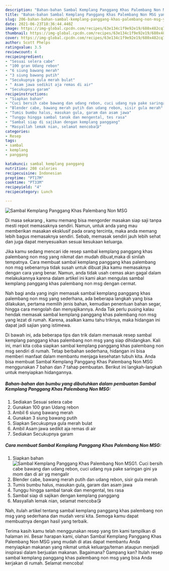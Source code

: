 ```yaml
---
description: "Bahan-bahan Sambal Kemplang Panggang Khas Palembang Non MSG yang nikmat Untuk Jualan"
title: "Bahan-bahan Sambal Kemplang Panggang Khas Palembang Non MSG yang nikmat Untuk Jualan"
slug: 206-bahan-bahan-sambal-kemplang-panggang-khas-palembang-non-msg-yang-nikmat-untuk-jualan
date: 2021-06-23T18:36:44.440Z
image: https://img-global.cpcdn.com/recipes/63e134c1f9e92e19/680x482cq70/sambal-kemplang-panggang-khas-palembang-non-msg-foto-resep-utama.jpg
thumbnail: https://img-global.cpcdn.com/recipes/63e134c1f9e92e19/680x482cq70/sambal-kemplang-panggang-khas-palembang-non-msg-foto-resep-utama.jpg
cover: https://img-global.cpcdn.com/recipes/63e134c1f9e92e19/680x482cq70/sambal-kemplang-panggang-khas-palembang-non-msg-foto-resep-utama.jpg
author: Scott Phelps
ratingvalue: 3.5
reviewcount: 4
recipeingredient:
- "Sesuai selera cabe"
- "100 gran Udang rebon"
- "6 siung bawang merah"
- "3 siung bawang putih"
- "Secukupnya gula merah bulat"
- " Asam jawa sedikit aja remas di air"
- "Secukupnya garam"
recipeinstructions:
- "Siapkan bahan"
- "Cuci bersih cabe bawang dan udang rebon, cuci udang nya pake saringan gini ya mom dan di air yg mengalir"
- "Blender cabe, bawang merah putih dan udang rebon, sisir gula merah"
- "Tumis bumbu halus, masukan gula, garam dan asam jawa"
- "Tunggu hingga sambal tanak dan mengental, tes rasa"
- "Sambal siap di sajikan dengan kemplang panggang"
- "Masyallah lemak nian, selamat mencoba😘"
categories:
- Resep
tags:
- sambal
- kemplang
- panggang

katakunci: sambal kemplang panggang 
nutrition: 208 calories
recipecuisine: Indonesian
preptime: "PT17M"
cooktime: "PT33M"
recipeyield: "4"
recipecategory: Lunch

---
```



![Sambal Kemplang Panggang Khas Palembang Non MSG](https://img-global.cpcdn.com/recipes/63e134c1f9e92e19/680x482cq70/sambal-kemplang-panggang-khas-palembang-non-msg-foto-resep-utama.jpg)

Di masa  sekarang , kamu memang bisa mengorder masakan siap saji tanpa mesti repot memasaknya sendiri. Namun, untuk anda yang mau memberikan masakan eksklusif pada orang tercinta, maka anda memang lebih bagus memasaknya sendiri. Sebab, memasak sendiri jauh lebih sehat dan juga dapat menyesuaikan sesuai kesukaan keluarga.

Jika kamu sedang mencari ide resep sambal kemplang panggang khas palembang non msg yang nikmat dan mudah dibuat,maka di sinilah tempatnya. Cara membuat sambal kemplang panggang khas palembang non msg  sebenarnya tidak susah untuk dibuat jika kamu memasaknya dengan cara yang benar. Namun, anda tidak usah cemas akan gagal dalam melakukannya 
karena dalam artikel ini kami akan mengulas sambal kemplang panggang khas palembang non msg dengan cermat.  



Nah bagi anda yang ingin memasak sambal kemplang panggang khas palembang non msg yang sederhana, ada beberapa langkah yang bisa dilakukan, pertama memilih jenis bahan, kemudian penentuan bahan segar, hingga cara mengolah dan menyajikannya. Anda Tak perlu pusing kalau hendak memasak sambal kemplang panggang khas palembang non msg yang lezat di rumah. Karena, asalkan kamu  tahu triknya, maka hidangan ini dapat jadi sajian yang istimewa.

Di bawah ini, ada beberapa tips dan trik dalam memasak resep sambal kemplang panggang khas palembang non msg yang siap dihidangkan. Kali ini, mari kita coba siapkan sambal kemplang panggang khas palembang non msg sendiri di rumah. Tetap berbahan sederhana, hidangan ini bisa memberi manfaat dalam membantu menjaga kesehatan tubuh kita. Anda bisa membuat Sambal Kemplang Panggang Khas Palembang Non MSG menggunakan 7 bahan dan 7 tahap pembuatan. Berikut ini langkah-langkah untuk menyiapkan hidangannya.

<!--inarticleads1-->

##### Bahan-bahan dan bumbu yang dibutuhkan dalam pembuatan Sambal Kemplang Panggang Khas Palembang Non MSG:

1. Sediakan Sesuai selera cabe
1. Gunakan 100 gran Udang rebon
1. Ambil 6 siung bawang merah
1. Gunakan 3 siung bawang putih
1. Siapkan Secukupnya gula merah bulat
1. Ambil  Asam jawa sedikit aja remas di air
1. Sediakan Secukupnya garam




<!--inarticleads2-->

##### Cara membuat Sambal Kemplang Panggang Khas Palembang Non MSG:

1. Siapkan bahan
<img src="https://img-global.cpcdn.com/steps/d43d7e1d179a5672/160x128cq70/sambal-kemplang-panggang-khas-palembang-non-msg-langkah-memasak-1-foto.jpg" alt="Sambal Kemplang Panggang Khas Palembang Non MSG">1. Cuci bersih cabe bawang dan udang rebon, cuci udang nya pake saringan gini ya mom dan di air yg mengalir
1. Blender cabe, bawang merah putih dan udang rebon, sisir gula merah
1. Tumis bumbu halus, masukan gula, garam dan asam jawa
1. Tunggu hingga sambal tanak dan mengental, tes rasa
1. Sambal siap di sajikan dengan kemplang panggang
1. Masyallah lemak nian, selamat mencoba😘




Nah, itulah artikel tentang  sambal kemplang panggang khas palembang non msg  yang sederhana dan mudah versi kita. Semoga kamu dapat membuatnya dengan hasil yang terbaik. 

Terima kasih kamu telah menggunakan resep yang tim kami tampilkan di halaman ini. Besar harapan kami, olahan  Sambal Kemplang Panggang Khas Palembang Non MSG yang mudah di atas dapat membantu Anda menyiapkan makanan yang nikmat untuk keluarga/teman ataupun menjadi inspirasi dalam berjualan makanan. Bagaimana? Gampang kan? Itulah resep sambal kemplang panggang khas palembang non msg yang bisa Anda kerjakan di rumah. Selamat mencoba!

